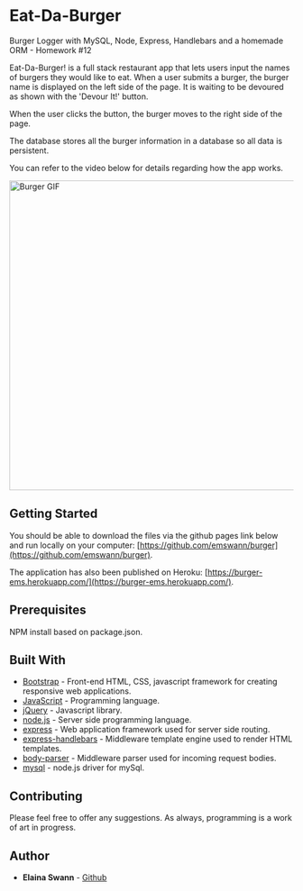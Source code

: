 # Eat-Da-Burger
Burger Logger with MySQL, Node, Express, Handlebars and a homemade ORM - Homework #12

Eat-Da-Burger! is a full stack restaurant app that lets users input the names of burgers they would like to eat. When a user submits a burger, the burger name is displayed on the left side of the page. It is waiting to be devoured as shown with the 'Devour It!' button.

When the user clicks the button, the burger moves to the right side of the page.

The database stores all the burger information in a database so all data is persistent.

You can refer to the video below for details regarding how the app works.

<img src='public/asset/videos/burger.gif' alt='Burger GIF' width='550'>

## Getting Started

You should be able to download the files via the github pages link below and run locally on your computer:
[https://github.com/emswann/burger](https://github.com/emswann/burger).

The application has also been published on Heroku:
[https://burger-ems.herokuapp.com/](https://burger-ems.herokuapp.com/).

## Prerequisites

NPM install based on package.json.

## Built With

* [Bootstrap](https://getbootstrap.com/docs/3.3/) - Front-end HTML, CSS, javascript framework for creating responsive web applications. 
* [JavaScript](https://www.javascript.com/) - Programming language.
* [jQuery](https://jquery.com/) - Javascript library.
* [node.js](https://nodejs.org/en/) - Server side programming language.
* [express](https://www.npmjs.com/package/express) - Web application framework used for server side routing.
* [express-handlebars](https://www.npmjs.com/package/express-handlebars) - Middleware template engine used to render HTML templates.
* [body-parser](https://www.npmjs.com/package/body-parser) - Middleware parser used for incoming request bodies.
* [mysql](https://www.npmjs.com/package/mysql) - node.js driver for mySql.

## Contributing

Please feel free to offer any suggestions. As always, programming is a work of art in progress.

## Author

* **Elaina Swann** - [Github](https://github.com/emswann)